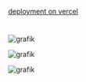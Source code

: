 [deployment on vercel](https://serenity-prayer-dutch.vercel.app/)
#
![grafik](https://github.com/user-attachments/assets/241be520-efb1-4ea3-aea5-cf0bd5a99fb5)

![grafik](https://github.com/user-attachments/assets/1450ff4d-bf0c-4a1e-a5c6-6699978a349e)

![grafik](https://github.com/user-attachments/assets/7efd3740-aa15-42c6-b9c0-34552780e9e5)
#
<img width= "50px" url="https://github.com/user-attachments/assets/0f3f4288-813b-4eaf-b86c-8dce3d2cbddd"
/>
